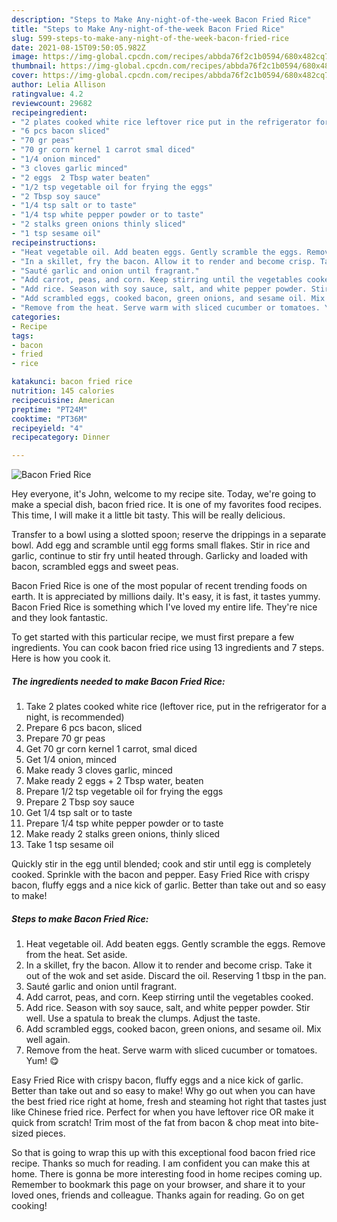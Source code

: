 ```yaml
---
description: "Steps to Make Any-night-of-the-week Bacon Fried Rice"
title: "Steps to Make Any-night-of-the-week Bacon Fried Rice"
slug: 599-steps-to-make-any-night-of-the-week-bacon-fried-rice
date: 2021-08-15T09:50:05.982Z
image: https://img-global.cpcdn.com/recipes/abbda76f2c1b0594/680x482cq70/bacon-fried-rice-recipe-main-photo.jpg
thumbnail: https://img-global.cpcdn.com/recipes/abbda76f2c1b0594/680x482cq70/bacon-fried-rice-recipe-main-photo.jpg
cover: https://img-global.cpcdn.com/recipes/abbda76f2c1b0594/680x482cq70/bacon-fried-rice-recipe-main-photo.jpg
author: Lelia Allison
ratingvalue: 4.2
reviewcount: 29682
recipeingredient:
- "2 plates cooked white rice leftover rice put in the refrigerator for a night is recommended"
- "6 pcs bacon sliced"
- "70 gr peas"
- "70 gr corn kernel 1 carrot smal diced"
- "1/4 onion minced"
- "3 cloves garlic minced"
- "2 eggs  2 Tbsp water beaten"
- "1/2 tsp vegetable oil for frying the eggs"
- "2 Tbsp soy sauce"
- "1/4 tsp salt or to taste"
- "1/4 tsp white pepper powder or to taste"
- "2 stalks green onions thinly sliced"
- "1 tsp sesame oil"
recipeinstructions:
- "Heat vegetable oil. Add beaten eggs. Gently scramble the eggs. Remove from the heat. Set aside."
- "In a skillet, fry the bacon. Allow it to render and become crisp. Take it out of the wok and set aside. Discard the oil. Reserving 1 tbsp in the pan."
- "Sauté garlic and onion until fragrant."
- "Add carrot, peas, and corn. Keep stirring until the vegetables cooked."
- "Add rice. Season with soy sauce, salt, and white pepper powder. Stir well. Use a spatula to break the clumps. Adjust the taste."
- "Add scrambled eggs, cooked bacon, green onions, and sesame oil. Mix well again."
- "Remove from the heat. Serve warm with sliced cucumber or tomatoes. Yum! 😋"
categories:
- Recipe
tags:
- bacon
- fried
- rice

katakunci: bacon fried rice 
nutrition: 145 calories
recipecuisine: American
preptime: "PT24M"
cooktime: "PT36M"
recipeyield: "4"
recipecategory: Dinner

---
```



![Bacon Fried Rice](https://img-global.cpcdn.com/recipes/abbda76f2c1b0594/680x482cq70/bacon-fried-rice-recipe-main-photo.jpg)

Hey everyone, it's John, welcome to my recipe site. Today, we're going to make a special dish, bacon fried rice. It is one of my favorites food recipes. This time, I will make it a little bit tasty. This will be really delicious.

Transfer to a bowl using a slotted spoon; reserve the drippings in a separate bowl. Add egg and scramble until egg forms small flakes. Stir in rice and garlic, continue to stir fry until heated through. Garlicky and loaded with bacon, scrambled eggs and sweet peas.

Bacon Fried Rice is one of the most popular of recent trending foods on earth. It is appreciated by millions daily. It's easy, it is fast, it tastes yummy. Bacon Fried Rice is something which I've loved my entire life. They're nice and they look fantastic.


To get started with this particular recipe, we must first prepare a few ingredients. You can cook bacon fried rice using 13 ingredients and 7 steps. Here is how you cook it.

<!--inarticleads1-->

##### The ingredients needed to make Bacon Fried Rice:

1. Take 2 plates cooked white rice (leftover rice, put in the refrigerator for a night, is recommended)
1. Prepare 6 pcs bacon, sliced
1. Prepare 70 gr peas
1. Get 70 gr corn kernel 1 carrot, smal diced
1. Get 1/4 onion, minced
1. Make ready 3 cloves garlic, minced
1. Make ready 2 eggs + 2 Tbsp water, beaten
1. Prepare 1/2 tsp vegetable oil for frying the eggs
1. Prepare 2 Tbsp soy sauce
1. Get 1/4 tsp salt or to taste
1. Prepare 1/4 tsp white pepper powder or to taste
1. Make ready 2 stalks green onions, thinly sliced
1. Take 1 tsp sesame oil


Quickly stir in the egg until blended; cook and stir until egg is completely cooked. Sprinkle with the bacon and pepper. Easy Fried Rice with crispy bacon, fluffy eggs and a nice kick of garlic. Better than take out and so easy to make! 

<!--inarticleads2-->

##### Steps to make Bacon Fried Rice:

1. Heat vegetable oil. Add beaten eggs. Gently scramble the eggs. Remove from the heat. Set aside.
1. In a skillet, fry the bacon. Allow it to render and become crisp. Take it out of the wok and set aside. Discard the oil. Reserving 1 tbsp in the pan.
1. Sauté garlic and onion until fragrant.
1. Add carrot, peas, and corn. Keep stirring until the vegetables cooked.
1. Add rice. Season with soy sauce, salt, and white pepper powder. Stir well. Use a spatula to break the clumps. Adjust the taste.
1. Add scrambled eggs, cooked bacon, green onions, and sesame oil. Mix well again.
1. Remove from the heat. Serve warm with sliced cucumber or tomatoes. Yum! 😋


Easy Fried Rice with crispy bacon, fluffy eggs and a nice kick of garlic. Better than take out and so easy to make! Why go out when you can have the best fried rice right at home, fresh and steaming hot right that tastes just like Chinese fried rice. Perfect for when you have leftover rice OR make it quick from scratch! Trim most of the fat from bacon &amp; chop meat into bite-sized pieces. 

So that is going to wrap this up with this exceptional food bacon fried rice recipe. Thanks so much for reading. I am confident you can make this at home. There is gonna be more interesting food in home recipes coming up. Remember to bookmark this page on your browser, and share it to your loved ones, friends and colleague. Thanks again for reading. Go on get cooking!
